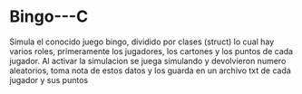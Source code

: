 # Bingo---C
Simula el conocido juego bingo, dividido por clases (struct) lo cual hay varios roles, primeramente los jugadores, los cartones y los puntos de cada jugador. Al activar la simulacion se juega simulando y devolvieron numero aleatorios, toma nota de estos datos y los guarda en un archivo txt de cada jugador y sus puntos 
